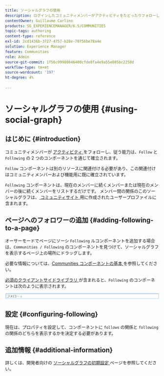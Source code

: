 ```yaml
---
title: ソーシャルグラフの使用
description: ログインしたコミュニティメンバーがアクティビティをたどったりフォローしたりできるページに、次のコンポーネントを追加する方法を説明します。
contentOwner: Guillaume Carlino
products: SG_EXPERIENCEMANAGER/6.5/COMMUNITIES
topic-tags: authoring
content-type: reference
exl-id: 2cd1436b-3727-4757-b28e-70756be78a4e
solution: Experience Manager
feature: Communities
role: Admin
source-git-commit: 1f56c99980846400cfde8fa4e9a55e885bc2258d
workflow-type: tm+mt
source-wordcount: '197'
ht-degree: 4%

---
```


# ソーシャルグラフの使用 {#using-social-graph}

## はじめに {#introduction}

コミュニティメンバーが [ アクティビティ ](activities.md) をフォローし、従う能力は、`Follow` と `Following` の 2 つのコンポーネントを通じて確立されます。

`Follow` コンポーネントは別のリソースに関連付ける必要があり、この関連付けはコミュニティメンバーおよび機能用に既に確立されています。

`Following` コンポーネントは、現在のメンバーに続くメンバーまたは現在のメンバーの後に続くメンバーをリストするだけです。 メンバー間の関係のこのソーシャルグラフは、[ コミュニティサイト ](overview.md#communitiessites) 用に作成されたユーザープロファイルに含まれます。

## ページへのフォロワーの追加 {#adding-following-to-a-page}

オーサーモードでページにソーシ `Following` ルコンポーネントを追加する場合は、`Communities / Following` のコンポーネントを見つけて、ソーシャルグラフを表示するページ上の場所にドラッグします。

必要な情報については、[Communities コンポーネントの基本 ](basics.md) を参照してください。

[ 必須のクライアントサイドライブラリ ](essentials-socialgraph.md#essentials-for-client-side) が含まれると、`Following` のコンポーネントは次のように表示されます。

![ フォロー ](assets/following.png)

## 設定 {#configuring-following}

現在は、プロパティを設定して、コンポーネントに `follows` の関係と `following` の関係のどちらを表示するかを決定する必要があります。

## 追加情報 {#additional-information}

詳しくは、開発者向けの [ ソーシャルグラフの初期設定 ](essentials-socialgraph.md) ページを参照してください。
